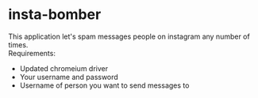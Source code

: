 # insta-bomber
This application let's spam messages people on instagram any number of times.\
Requirements:
* Updated chromeium driver
* Your username and password
* Username of person you want to send messages to
